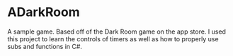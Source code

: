 # ADarkRoom
A sample game. Based off of the Dark Room game on the app store. I used this project to learn the controls of timers as well as how to properly use subs and functions in C#.
